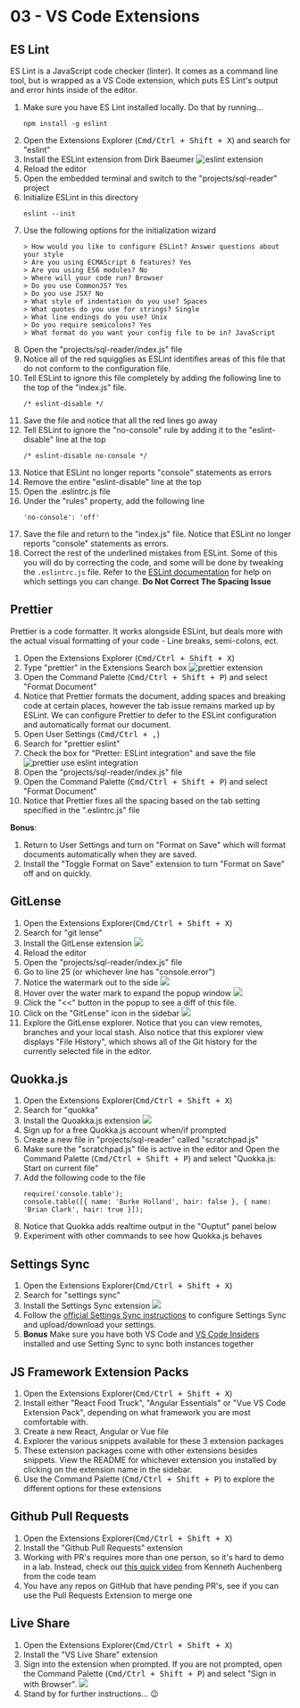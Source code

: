 # 03 - VS Code Extensions

## ES Lint

ES Lint is a JavaScript code checker (linter). It comes as a command line tool, but is wrapped as a VS Code extension, which puts ES Lint's output and error hints inside of the editor.

1. Make sure you have ES Lint installed locally. Do that by running...
   ```
   npm install -g eslint
   ```
1. Open the Extensions Explorer (<kbd>Cmd/Ctrl + Shift + X</kbd>) and search for "eslint"
1. Install the ESLint extension from Dirk Baeumer
   ![eslint extension](images/03-eslint-extension.png)
1. Reload the editor
1. Open the embedded terminal and switch to the "projects/sql-reader" project
1. Initialize ESLint in this directory
   ```
   eslint --init
   ```
1. Use the following options for the initialization wizard
   ```
   > How would you like to configure ESLint? Answer questions about your style
   > Are you using ECMAScript 6 features? Yes
   > Are you using ES6 modules? No
   > Where will your code run? Browser
   > Do you use CommonJS? Yes
   > Do you use JSX? No
   > What style of indentation do you use? Spaces
   > What quotes do you use for strings? Single
   > What line endings do you use? Unix
   > Do you require semicolons? Yes
   > What format do you want your config file to be in? JavaScript
   ```
1. Open the "projects/sql-reader/index.js" file
1. Notice all of the red squigglies as ESLint identifies areas of this file that do not conform to the configuration file.
1. Tell ESLint to ignore this file completely by adding the following line to the top of the "index.js" file.
   ```
   /* eslint-disable */
   ```
1. Save the file and notice that all the red lines go away
1. Tell ESLint to ignore the "no-console" rule by adding it to the "eslint-disable" line at the top
   ```
   /* eslint-disable no-console */
   ```
1. Notice that ESLint no longer reports "console" statements as errors
1. Remove the entire "eslint-disable" line at the top
1. Open the .eslintrc.js file
1. Under the "rules" property, add the following line
   ```
   'no-console': 'off'
   ```
1. Save the file and return to the "index.js" file. Notice that ESLint no longer reports "console" statements as errors.
1. Correct the rest of the underlined mistakes from ESLint. Some of this you will do by correcting the code, and some will be done by tweaking the `.eslintrc.js` file. Refer to the [ESLint documentation](https://eslint.org/docs/user-guide/configuring) for help on which settings you can change. **Do Not Correct The Spacing Issue**

## Prettier

Prettier is a code formatter. It works alongside ESLint, but deals more with the actual visual formatting of your code - Line breaks, semi-colons, ect.

1. Open the Extensions Explorer (<kbd>Cmd/Ctrl + Shift + X</kbd>)
1. Type "prettier" in the Extensions Search box
    ![prettier extension](images/03-prettier-extension.png)
1. Open the Command Palette (<kbd>Cmd/Ctrl + Shift + P</kbd>) and select "Format Document"
1. Notice that Prettier formats the document, adding spaces and breaking code at certain places, however the tab issue remains marked up by ESLint. We can configure Prettier to defer to the ESLint configuration and automatically format our document.
1. Open User Settings (<kbd>Cmd/Ctrl + ,</kbd>)
1. Search for "prettier eslint"
1. Check the box for "Pretter: ESLint integration" and save the file
    ![prettier use eslint integration](images/03-prettier-eslint.png)
1. Open the "projects/sql-reader/index.js" file
1. Open the Command Palette (<kbd>Cmd/Ctrl + Shift + P</kbd>) and select "Format Document"
1. Notice that Prettier fixes all the spacing based on the tab setting specified in the ".eslintrc.js" file

**Bonus**: 

1. Return to User Settings and turn on "Format on Save" which will format documents automatically when they are saved.
1. Install the "Toggle Format on Save" extension to turn "Format on Save" off and on quickly.

## GitLense

1. Open the Extensions Explorer(<kbd>Cmd/Ctrl + Shift + X</kbd>)
1. Search for "git lense"
1. Install the GitLense extension
    ![](images/03-git-lense.png)
1. Reload the editor
1. Open the "projects/sql-reader/index.js" file
1. Go to line 25 (or whichever line has "console.error")
1. Notice the watermark out to the side
    ![](images/03-git-lense-watermark.png)
1. Hover over the water mark to expand the popup window
    ![](images/03-git-lense-popup.png)
1. Click the "<<" button in the popup to see a diff of this file.
1. Click on the "GitLense" icon in the sidebar
    ![](images/03-git-lense-icon.png)
1. Explore the GitLense explorer. Notice that you can view remotes, branches and your local stash. Also notice that this explorer view displays "File History", which shows all of the Git history for the currently selected file in the editor.

## Quokka.js

1. Open the Extensions Explorer(<kbd>Cmd/Ctrl + Shift + X</kbd>)
1. Search for "quokka"
1. Install the Quoakka.js extension
    ![](images/03-quokka.png)
1. Sign up for a free Quokka.js account when/if prompted
1. Create a new file in "projects/sql-reader" called "scratchpad.js"
1. Make sure the "scratchpad.js" file is active in the editor and Open the Command Palette (<kbd>Cmd/Ctrl + Shift + P</kbd>) and select "Quokka.js: Start on current file"
1. Add the following code to the file
    ```
    require('console.table');
    console.table([{ name: 'Burke Holland', hair: false }, { name: 'Brian Clark', hair: true }]);
    ```
1. Notice that Quokka adds realtime output in the "Ouptut" panel below
1. Experiment with other commands to see how Quokka.js behaves

## Settings Sync

1. Open the Extensions Explorer(<kbd>Cmd/Ctrl + Shift + X</kbd>)
1. Search for "settings sync"
1. Install the Settings Sync extension
    ![](images/03-settings-sync-extension.png)
1. Follow the [official Settings Sync instructions](http://shanalikhan.github.io/2015/12/15/Visual-Studio-Code-Sync-Settings.html) to configure Settings Sync and upload/download your settings.
1. **Bonus** Make sure you have both VS Code and [VS Code Insiders](https://code.visualstudio.com/insiders/) installed and use Setting Sync to sync both instances together

## JS Framework Extension Packs

1. Open the Extensions Explorer(<kbd>Cmd/Ctrl + Shift + X</kbd>)
1. Install either "React Food Truck", "Angular Essentials" or "Vue VS Code Extension Pack", depending on what framework you are most comfortable with.
1. Create a new React, Angular or Vue file
1. Explorer the various snippets available for these 3 extension packages
1. These extension packages come with other extensions besides snippets. View the README for whichever extension you installed by clicking on the extension name in the sidebar. 
1. Use the Command Palette (<kbd>Cmd/Ctrl + Shift + P</kbd>) to explore the different options for these extensions

## Github Pull Requests

1. Open the Extensions Explorer(<kbd>Cmd/Ctrl + Shift + X</kbd>)
1. Install the "Github Pull Requests" extension
1. Working with PR's requires more than one person, so it's hard to demo in a lab. Instead, check out [this quick video](https://www.youtube.com/watch?v=pa5xHTUXOxQ) from Kenneth Auchenberg from the code team
1. You have any repos on GitHub that have pending PR's, see if you can use the Pull Requests Extension to merge one

## Live Share

1. Open the Extensions Explorer(<kbd>Cmd/Ctrl + Shift + X</kbd>)
1. Install the "VS Live Share" extension
1. Sign into the extension when prompted. If you are not prompted, open the Command Palette (<kbd>Cmd/Ctrl + Shift + P</kbd>) and select "Sign in with Browser".
    ![](images/03-live-share.png)
1. Stand by for further instructions... 😉
